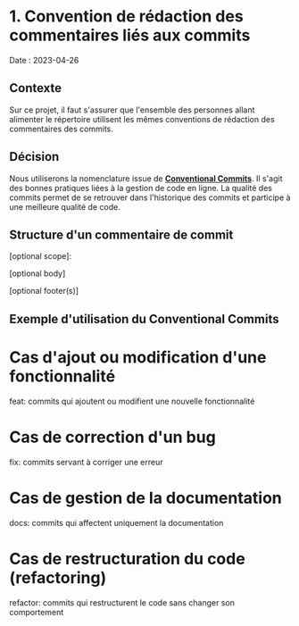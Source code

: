# 1. Convention de rédaction des commentaires liés aux commits

Date : 2023-04-26

## Contexte

Sur ce projet, il faut s'assurer que l'ensemble des personnes allant alimenter le répertoire utilisent les mêmes conventions de rédaction des commentaires des commits.

## Décision

Nous utiliserons la nomenclature issue de [**Conventional Commits**](https://www.conventionalcommits.org/en/v1.0.0/).
Il s'agit des bonnes pratiques liées à la gestion de code en ligne. La qualité des commits permet de se retrouver dans l'historique des commits et participe à une meilleure qualité de code.

## Structure d'un commentaire de commit

<type>[optional scope]: <description>

[optional body]

[optional footer(s)]

## Exemple d'utilisation du Conventional Commits

# Cas d'ajout ou modification d'une fonctionnalité

feat: commits qui ajoutent ou modifient une nouvelle fonctionnalité

# Cas de correction d'un bug

fix: commits servant à corriger une erreur

# Cas de gestion de la documentation

docs: commits qui affectent uniquement la documentation

# Cas de restructuration du code (refactoring)

refactor: commits qui restructurent le code sans changer son comportement

